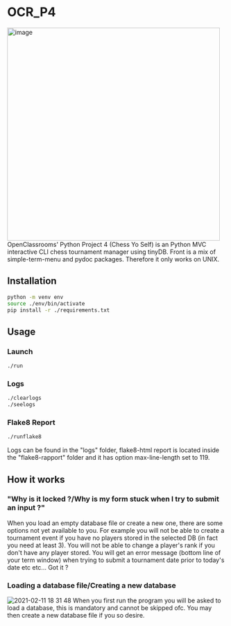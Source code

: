 # OCR_P4

<img width="490" alt="image" src="https://user-images.githubusercontent.com/50454011/107670243-d3d66400-6c92-11eb-9bc0-10294308cb0b.png">
OpenClassrooms' Python Project 4 (Chess Yo Self) is an Python MVC interactive CLI chess tournament manager using tinyDB.
Front is a mix of simple-term-menu and pydoc packages.
Therefore it only works on UNIX.

## Installation

```bash
python -m venv env
source ./env/bin/activate
pip install -r ./requirements.txt
```

## Usage

### Launch

```bash
./run
```

### Logs
```bash
./clearlogs
./seelogs
```

### Flake8 Report
```bash
./runflake8
```
Logs can be found in the "logs" folder, flake8-html report is located inside the "flake8-rapport" folder and it has option max-line-length set to 119.

## How it works

### "Why is it locked ?/Why is my form stuck when I try to submit an input ?"
When you load an empty database file or create a new one, there are some options not yet available to you.
For example you will not be able to create a tournament event if you have no players stored in the selected DB (in fact you need at least 3).
You will not be able to change a player's rank if you don't have any player stored.
You will get an error message (bottom line of your term window) when trying to submit a tournament date prior to today's date etc etc...
Got it ?

### Loading a database file/Creating a new database

![2021-02-11 18 31 48](https://user-images.githubusercontent.com/50454011/107674742-92948300-6c97-11eb-8262-b9d289be4865.gif)
When you first run the program you will be asked to load a database, this is mandatory and cannot be skipped ofc.
You may then create a new database file if you so desire.
